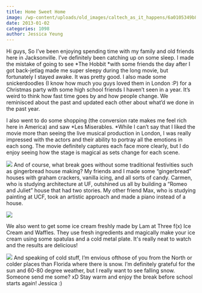```yaml
---
title: Home Sweet Home
image: /wp-content/uploads/old_images/caltech_as_it_happens/6a0105349b8251970b017d3f5b1d81970c.jpg
date: 2013-01-02
categories: 1098
author: Jessica Yeung
---
```


Hi guys,
So I’ve been enjoying spending time with my family and old
friends here in Jacksonville. I’ve definitely been catching up on some sleep. I
made the mistake of going to see *The
Hobbit *with some friends the day after I got back-jetlag made me super
sleepy during the long movie, but fortunately I stayed awake. It was pretty
good. I also made some snickerdoodles (I know how much you guys loved them in
London :P) for a Christmas party with some high school friends I haven’t seen
in a year. It’s weird to think how fast time goes by and how people change. We
reminisced about the past and updated each other about what’d we done in the
past year. 

I also went to do some shopping (the conversion rate makes
me feel rich here in America) and saw *Les
Miserables. *While I can’t say that I liked the movie more than seeing the
live musical production in London, I was really impressed with the actors and
their ability to portray all the emotions in each song. The movie definitely
captures each face more clearly, but I
do enjoy seeing how the stage is magical as sets change for each scene. 


![](/old_images/caltech_as_it_happens/6a0105349b8251970b017ee6cfbd46970d.jpg)
And of course, what break goes without some traditional
festivities such as gingerbread house making? My friends and I made some
“gingerbread” houses with graham crackers, vanilla icing, and all sorts of
candy. Carmen, who is studying architecture at UF, outshined us all by building
a “Romeo and Juliet” house that had two stories. My other friend Max, who is
studying painting at UCF, took an artistic approach and made a piano instead of
a house. 


![](/old_images/caltech_as_it_happens/6a0105349b8251970b017c352c5b36970b.jpg)

We also went to get some ice cream freshly made by Lam at Three f(x) Ice Cream and Waffles. They use fresh ingredients and magically make your ice cream using some spatulas and a cold metal plate. It's really neat to watch and the results are delicious!


![](/old_images/caltech_as_it_happens/6a0105349b8251970b017c352c637a970b.jpg)
And speaking of cold stuff, I’m envious ofthose of you from the North or colder places than Florida
where there is snow. I’m definitely grateful for the
sun and 60-80 degree weather, but I really want to see falling snow. Someone
send me some? xD
Stay warm and enjoy the break before school starts again!
Jessica :)
